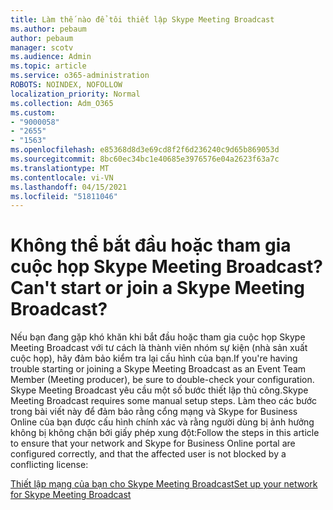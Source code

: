 ```yaml
---
title: Làm thế nào để tôi thiết lập Skype Meeting Broadcast
ms.author: pebaum
author: pebaum
manager: scotv
ms.audience: Admin
ms.topic: article
ms.service: o365-administration
ROBOTS: NOINDEX, NOFOLLOW
localization_priority: Normal
ms.collection: Adm_O365
ms.custom:
- "9000058"
- "2655"
- "1563"
ms.openlocfilehash: e85368d8d3e69cd8f2f6d236240c9d65b869053d
ms.sourcegitcommit: 8bc60ec34bc1e40685e3976576e04a2623f63a7c
ms.translationtype: MT
ms.contentlocale: vi-VN
ms.lasthandoff: 04/15/2021
ms.locfileid: "51811046"
---
```

# <a name="cant-start-or-join-a-skype-meeting-broadcast"></a><span data-ttu-id="e73c3-102">Không thể bắt đầu hoặc tham gia cuộc họp Skype Meeting Broadcast?</span><span class="sxs-lookup"><span data-stu-id="e73c3-102">Can't start or join a Skype Meeting Broadcast?</span></span>

<span data-ttu-id="e73c3-103">Nếu bạn đang gặp khó khăn khi bắt đầu hoặc tham gia cuộc họp Skype Meeting Broadcast với tư cách là thành viên nhóm sự kiện (nhà sản xuất cuộc họp), hãy đảm bảo kiểm tra lại cấu hình của bạn.</span><span class="sxs-lookup"><span data-stu-id="e73c3-103">If you're having trouble starting or joining a Skype Meeting Broadcast as an Event Team Member (Meeting producer), be sure to double-check your configuration.</span></span> <span data-ttu-id="e73c3-104">Skype Meeting Broadcast yêu cầu một số bước thiết lập thủ công.</span><span class="sxs-lookup"><span data-stu-id="e73c3-104">Skype Meeting Broadcast requires some manual setup steps.</span></span> <span data-ttu-id="e73c3-105">Làm theo các bước trong bài viết này để đảm bảo rằng cổng mạng và Skype for Business Online của bạn được cấu hình chính xác và rằng người dùng bị ảnh hưởng không bị không chặn bởi giấy phép xung đột:</span><span class="sxs-lookup"><span data-stu-id="e73c3-105">Follow the steps in this article to ensure that your network and Skype for Business Online portal are configured correctly, and that the affected user is not blocked by a conflicting license:</span></span>

[<span data-ttu-id="e73c3-106">Thiết lập mạng của bạn cho Skype Meeting Broadcast</span><span class="sxs-lookup"><span data-stu-id="e73c3-106">Set up your network for Skype Meeting Broadcast</span></span>](https://docs.microsoft.com/SkypeForBusiness/set-up-your-network-for-skype-meeting-broadcast/set-up-your-network-for-skype-meeting-broadcast)